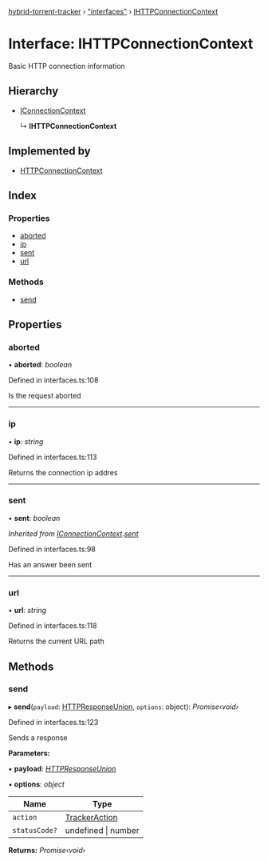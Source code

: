 [hybrid-torrent-tracker](../README.md) › ["interfaces"](../modules/_interfaces_.md) › [IHTTPConnectionContext](_interfaces_.ihttpconnectioncontext.md)

# Interface: IHTTPConnectionContext

Basic HTTP connection information

## Hierarchy

* [IConnectionContext](_interfaces_.iconnectioncontext.md)

  ↳ **IHTTPConnectionContext**

## Implemented by

* [HTTPConnectionContext](../classes/_contexts_connections_http_.httpconnectioncontext.md)

## Index

### Properties

* [aborted](_interfaces_.ihttpconnectioncontext.md#aborted)
* [ip](_interfaces_.ihttpconnectioncontext.md#ip)
* [sent](_interfaces_.ihttpconnectioncontext.md#sent)
* [url](_interfaces_.ihttpconnectioncontext.md#url)

### Methods

* [send](_interfaces_.ihttpconnectioncontext.md#send)

## Properties

###  aborted

• **aborted**: *boolean*

Defined in interfaces.ts:108

Is the request aborted

___

###  ip

• **ip**: *string*

Defined in interfaces.ts:113

Returns the connection ip addres

___

###  sent

• **sent**: *boolean*

*Inherited from [IConnectionContext](_interfaces_.iconnectioncontext.md).[sent](_interfaces_.iconnectioncontext.md#sent)*

Defined in interfaces.ts:98

Has an answer been sent

___

###  url

• **url**: *string*

Defined in interfaces.ts:118

Returns the current URL path

## Methods

###  send

▸ **send**(`payload`: [HTTPResponseUnion](../modules/_interfaces_.md#httpresponseunion), `options`: object): *Promise‹void›*

Defined in interfaces.ts:123

Sends a response

**Parameters:**

▪ **payload**: *[HTTPResponseUnion](../modules/_interfaces_.md#httpresponseunion)*

▪ **options**: *object*

Name | Type |
------ | ------ |
`action` | [TrackerAction](../enums/_constants_.trackeraction.md) |
`statusCode?` | undefined &#124; number |

**Returns:** *Promise‹void›*
